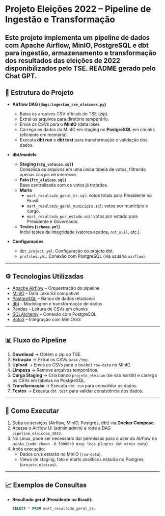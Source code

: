 # Projeto Eleições 2022 – Pipeline de Ingestão e Transformação

Este projeto implementa um **pipeline de dados** com **Apache Airflow**, **MinIO**, **PostgreSQL** e **dbt** para ingestão, armazenamento e transformação dos resultados das eleições de 2022 disponibilizados pelo TSE. README gerado pelo Chat GPT.
---

## 📂 Estrutura do Projeto

- **Airflow DAG (`dags/ingestao_csv_eleicoes.py`)**
  - Baixa os arquivos CSV oficiais do TSE (zip).
  - Extrai os arquivos para diretório temporário.
  - Envia os CSVs para o **MinIO** (data lake).
  - Carrega os dados do MinIO em staging no **PostgreSQL** em chunks (eficiente em memória).
  - Executa **dbt run** e **dbt test** para transformação e validação dos dados.

- **dbt/models**
  - **Staging (`stg_votacao.sql`)**  
    Consolida os arquivos em uma única tabela de votos, filtrando apenas cargos de interesse.
  - **Fato (`fct_eleicao.sql`)**  
    Base centralizada com os votos já tratados.
  - **Marts**  
    - `mart_resultado_geral_br.sql`: votos totais para Presidente no Brasil.  
    - `mart_resultado_geral_municipio.sql`: votos por município e cargo.  
    - `mart_resultado_por_estado.sql`: votos por estado para Presidente e Governador.  
  - **Testes (`schema.yml`)**  
    Inclui testes de integridade (valores aceitos, `not_null`, etc.).

- **Configurações**
  - `dbt_project.yml`: Configuração do projeto dbt.  
  - `profiles.yml`: Conexão com PostgreSQL (via usuário `airflow`).  

---

## ⚙️ Tecnologias Utilizadas

- [Apache Airflow](https://airflow.apache.org/) – Orquestração do pipeline
- [MinIO](https://min.io/) – Data Lake S3 compatível
- [PostgreSQL](https://www.postgresql.org/) – Banco de dados relacional
- [dbt](https://www.getdbt.com/) – Modelagem e transformação de dados
- [Pandas](https://pandas.pydata.org/) – Leitura de CSVs em chunks
- [SQLAlchemy](https://www.sqlalchemy.org/) – Conexão com PostgreSQL
- [Boto3](https://boto3.amazonaws.com/) – Integração com MinIO/S3

---

## 📊 Fluxo do Pipeline

1. **Download** → Obtém o zip do TSE.  
2. **Extração** → Extrai os CSVs para `/tmp`.  
3. **Upload** → Envia os CSVs para o bucket `raw-data` no MinIO.  
4. **Limpeza** → Remove arquivos temporários.  
5. **Carga Staging** → Cria banco `projeto_eleicao` (se não existir) e carrega os CSVs em tabelas no PostgreSQL.  
6. **Transformação** → Executa `dbt run` para consolidar os dados.  
7. **Testes** → Executa `dbt test` para validar consistência dos dados.  

---

## 🚀 Como Executar

1. Suba os serviços (Airflow, MinIO, Postgres, dbt) via **Docker Compose**.  
2. Acesse o Airflow UI (admin:admin) e rode a DAG `pipeline_eleicoes_2022`.  
3. No Linux, pode ser necessário dar permissao para o user do Airflow na pasta. (`sudo chown -R 50000:0 dags logs plugins dbt minio_data`)
3. Após execução:  
   - Dados crus estarão no MinIO (`raw-data`).  
   - Views de staging, fato e marts analíticos estarão no Postgres (`projeto_eleicao`).  

---

## 📈 Exemplos de Consultas

- **Resultado geral (Presidente no Brasil):**
  ```sql
  SELECT * FROM mart_resultado_geral_br;
